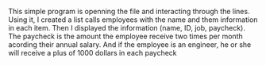 This simple program is openning the file and interacting through the lines. Using it, I created a list calls employees with the name and them information in each item.
Then I displayed the information (name, ID, job, paycheck). The paycheck is the amount the employee receive two times per month acording their annual salary. And if the employee is an engineer, he or she will receive a plus of 1000 dollars in each paycheck
